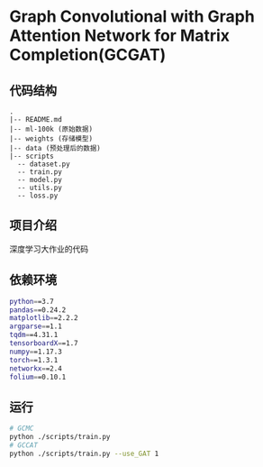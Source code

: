 # Graph Convolutional with Graph Attention Network for Matrix Completion(GCGAT)
## 代码结构
	.
	|-- README.md
	|-- ml-100k (原始数据)
	|-- weights (存储模型)
	|-- data (预处理后的数据)
	|-- scripts
	  -- dataset.py 
	  -- train.py 
	  -- model.py
	  -- utils.py
	  -- loss.py

## 项目介绍
深度学习大作业的代码

## 依赖环境
```bash
python==3.7
pandas==0.24.2
matplotlib==2.2.2
argparse==1.1
tqdm==4.31.1
tensorboardX==1.7
numpy==1.17.3
torch==1.3.1
networkx==2.4
folium==0.10.1
```

## 运行
```bash
# GCMC
python ./scripts/train.py  
# GCCAT
python ./scripts/train.py --use_GAT 1
```

